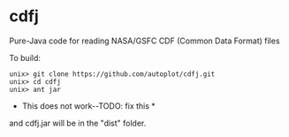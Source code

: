 # cdfj
Pure-Java code for reading NASA/GSFC CDF (Common Data Format) files

To build:
~~~~~
unix> git clone https://github.com/autoplot/cdfj.git
unix> cd cdfj
unix> ant jar
~~~~~

* This does not work--TODO: fix this *

and cdfj.jar will be in the "dist" folder.
